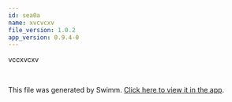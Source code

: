 ```yaml
---
id: sea0a
name: xvcvcxv
file_version: 1.0.2
app_version: 0.9.4-0
---
```


vccxvcxv

<br/>

This file was generated by Swimm. [Click here to view it in the app](http://localhost:5000/repos/Z2l0aHViJTNBJTNBdGVzdC1naXRodWItYXBwJTNBJTNBc3dpbW1pbw==/docs/sea0a).